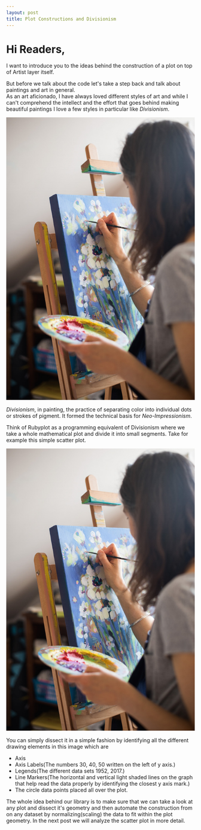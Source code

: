 ```yaml
---
layout: post
title: Plot Constructions and Divisionism
---
```


# Hi Readers, 
I want to introduce you to the ideas behind the construction of a plot
 on top of Artist layer itself.  

But before we talk about the code let's take a step back and talk
about paintings and art in general.  
As an art aficionado, I have always loved different styles of art
and while I can't comprehend the intellect and the effort that goes behind making
beautiful paintings I love a few styles in particular like *Divisionism*.


![webjeda hagura jekyll theme](https://raw.githubusercontent.com/Arafatk/hagura/gh-pages/images/4.jpeg)

*Divisionism*, in painting, the practice of separating color into individual dots
or strokes of pigment. It formed the technical basis for *Neo-Impressionism*.

Think of Rubyplot as a programming equivalent of Divisionism where we take a
whole mathematical plot and divide it into small segments. Take for example
this simple scatter plot.   

![webjeda hagura jekyll theme](https://raw.githubusercontent.com/Arafatk/hagura/gh-pages/images/4.jpeg)

You can simply dissect it in a simple fashion by identifying all the different
drawing elements in this image which are
* Axis
* Axis Labels(The numbers 30, 40, 50 written on the left of y axis.)
* Legends(The different data sets 1952, 2017.)
* Line Markers(The horizontal and vertical light shaded lines on the graph that
  help read the data properly by identifying the closest y axis mark.)
* The circle data points placed all over the plot.

The whole idea behind our library is to make sure that we can take a look
at any plot and dissect it's geometry and then automate the construction
from on any dataset by normalizing(scaling) the data to fit within the plot
geometry. In the next post we will analyze the scatter plot in more detail.
